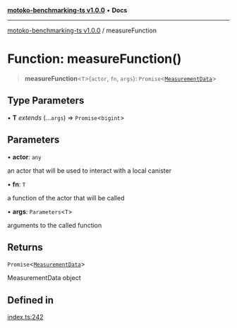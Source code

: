 [**motoko-benchmarking-ts v1.0.0**](../README.md) • **Docs**

***

[motoko-benchmarking-ts v1.0.0](../globals.md) / measureFunction

# Function: measureFunction()

> **measureFunction**\<`T`\>(`actor`, `fn`, `args`): `Promise`\<[`MeasurementData`](../type-aliases/MeasurementData.md)\>

## Type Parameters

• **T** *extends* (...`args`) => `Promise`\<`bigint`\>

## Parameters

• **actor**: `any`

an actor that will be used to interact with a local canister

• **fn**: `T`

a function of the actor that will be called

• **args**: `Parameters`\<`T`\>

arguments to the called function

## Returns

`Promise`\<[`MeasurementData`](../type-aliases/MeasurementData.md)\>

MeasurementData object

## Defined in

[index.ts:242](https://github.com/ktry1/motoko-benchmarking-ts/blob/358ac8e3b4570fb43e76bccebf75f01c614e08ff/index.ts#L242)
